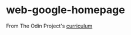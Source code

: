 # web-google-homepage


From The Odin Project's [curriculum](http://www.theodinproject.com/courses/web-development-101/lessons/html-css)